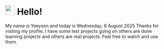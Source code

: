  <h1>
    <img src="https://emojis.slackmojis.com/emojis/images/1643510097/45343/hi.gif?1643510097" width="30"/> 
    Hello!
 </h1>
 <p>
    My name is Yeeyson and today is Wednesday, 6 August 2025
    Thanks for visiting my profile, I have some test projects going on others are done learning projects and others are real projects.
    Feel free to watch and use them.
 </p>